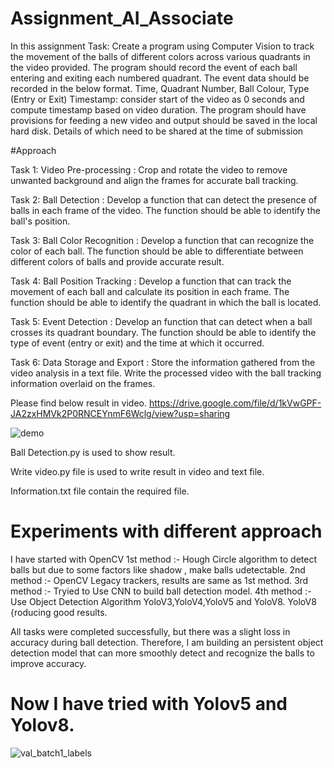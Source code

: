 # Assignment_AI_Associate
In this assignment 
Task:
Create a program using Computer Vision to track the movement of the balls of
different colors across various quadrants in the video provided. The program
should record the event of each ball entering and exiting each numbered
quadrant. The event data should be recorded in the below format.
Time, Quadrant Number, Ball Colour, Type (Entry or Exit)
Timestamp: consider start of the video as 0 seconds and compute timestamp
based on video duration.
The program should have provisions for feeding a new video and output should
be saved in the local hard disk. Details of which need to be shared at the time of
submission 

#Approach

Task 1: Video Pre-processing : 
Crop and rotate the video to remove unwanted background and align the frames for accurate ball tracking.

Task 2: Ball Detection : 
Develop a function that can detect the presence of balls in each frame of the video.
The function should be able to identify the ball's position.

Task 3: Ball Color Recognition :
Develop a function that can recognize the color of each ball.
The function should be able to differentiate between different colors of balls and provide accurate result.

Task 4: Ball Position Tracking :
Develop a function that can track the movement of each ball and calculate its position in each frame.
The function should be able to identify the quadrant in which the ball is located.

Task 5: Event Detection : 
Develop an function that can detect when a ball crosses its quadrant boundary.
The function should be able to identify the type of event (entry or exit) and the time at which it occurred.

Task 6: Data Storage and Export :
Store the information gathered from the video analysis in a text file.
Write the processed video with the ball tracking information overlaid on the frames.

Please find below result in video.
https://drive.google.com/file/d/1kVwGPF-JA2zxHMVk2P0RNCEYnmF6Wclg/view?usp=sharing

![demo](https://user-images.githubusercontent.com/29145107/229869880-e8ea7d0f-ca98-4acb-b1fa-1460d10125ae.png)



Ball Detection.py is used to show result.

Write video.py  file is used to write result in video and text file.

Information.txt file contain the required file.
# Experiments with different approach
I have started with OpenCV 
1st method :- Hough Circle algorithm to detect balls but due to some factors like shadow , make balls udetectable.
2nd method :- OpenCV Legacy trackers, results are same as 1st method.
3rd method :- Tryied to Use CNN to build ball detection model.
4th method :- Use Object Detection Algorithm YoloV3,YoloV4,YoloV5 and YoloV8.
              YoloV8 {roducing good results.

All tasks were completed successfully, but there was a slight loss in accuracy during ball detection. Therefore, I am  building an persistent object detection model that can more smoothly detect and recognize the balls to improve accuracy.


# Now I have tried with Yolov5 and Yolov8.
![val_batch1_labels](https://user-images.githubusercontent.com/29145107/231818477-f2e80852-3624-4223-afab-98f6ff2dc4ed.jpg)

